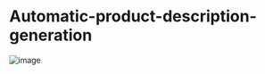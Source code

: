 # Automatic-product-description-generation

![image](https://github.com/user-attachments/assets/9a19809e-327d-479b-9e63-379f5cc06ec6)

